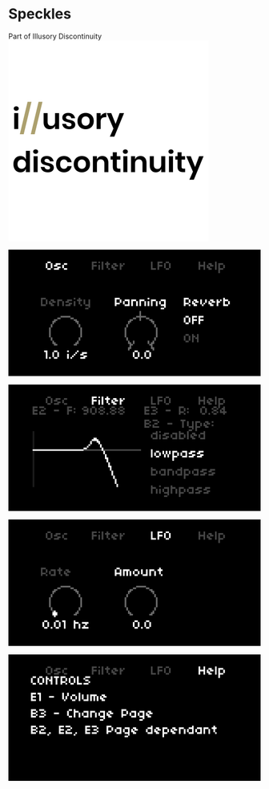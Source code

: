 # Speckles

Part of Illusory Discontinuity
![](./DOCS/illusory-logo-small.png)

![Speckles screen 1](./DOCS/speckles_001.png)

![Speckles screen 2](./DOCS/speckles_002.png)

![Speckles screen 3](./DOCS/speckles_003.png)

![Speckles screen 4](./DOCS/speckles_004.png)
